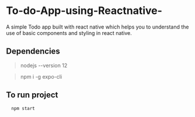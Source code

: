 # To-do-App-using-Reactnative-
A simple Todo app built with react native which helps you to understand the use of basic components and styling in react native. 

## Dependencies
>nodejs --version 12

>npm i -g expo-cli

## To run project
```bash
  npm start
```
